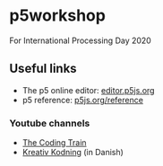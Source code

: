 # p5workshop
For International Processing Day 2020

## Useful links
- The p5 online editor: [editor.p5js.org](https://editor.p5js.org/)
- p5 reference: [p5js.org/reference](https://p5js.org/reference/)

### Youtube channels
- [The Coding Train](https://www.youtube.com/channel/UCvjgXvBlbQiydffZU7m1_aw)
- [Kreativ Kodning](https://www.youtube.com/channel/UCRSqTiVe7Rho95hNtd3hJBQ) (in Danish)

